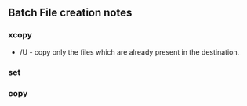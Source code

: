 ## Batch File creation notes

### xcopy
  * /U - copy only the files which are already present in the destination.
### set
### copy

